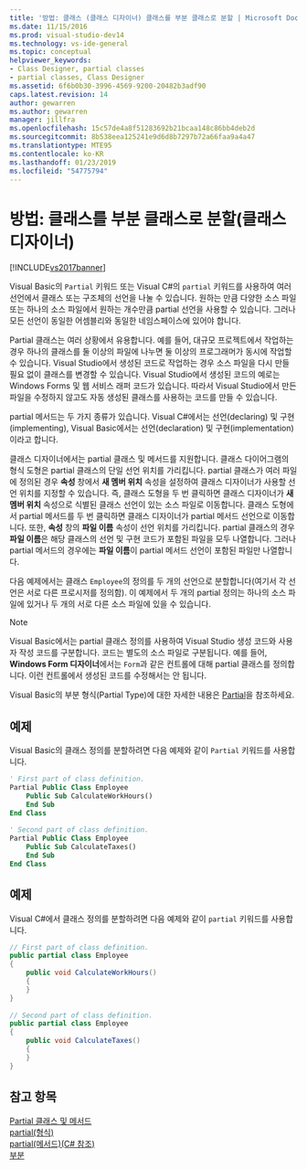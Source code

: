 ```yaml
---
title: '방법: 클래스 (클래스 디자이너) 클래스를 부분 클래스로 분할 | Microsoft Docs'
ms.date: 11/15/2016
ms.prod: visual-studio-dev14
ms.technology: vs-ide-general
ms.topic: conceptual
helpviewer_keywords:
- Class Designer, partial classes
- partial classes, Class Designer
ms.assetid: 6f6b0b30-3996-4569-9200-20482b3adf90
caps.latest.revision: 14
author: gewarren
ms.author: gewarren
manager: jillfra
ms.openlocfilehash: 15c57de4a8f51283692b21bcaa148c86bb4deb2d
ms.sourcegitcommit: 8b538eea125241e9d6d8b7297b72a66faa9a4a47
ms.translationtype: MTE95
ms.contentlocale: ko-KR
ms.lasthandoff: 01/23/2019
ms.locfileid: "54775794"
---
```

# <a name="how-to-split-a-class-into-partial-classes-class-designer"></a>방법: 클래스를 부분 클래스로 분할(클래스 디자이너)
[!INCLUDE[vs2017banner](../includes/vs2017banner.md)]

Visual Basic의 `Partial` 키워드 또는 Visual C#의 `partial` 키워드를 사용하여 여러 선언에서 클래스 또는 구조체의 선언을 나눌 수 있습니다. 원하는 만큼 다양한 소스 파일 또는 하나의 소스 파일에서 원하는 개수만큼 partial 선언을 사용할 수 있습니다. 그러나 모든 선언이 동일한 어셈블리와 동일한 네임스페이스에 있어야 합니다.  
  
 Partial 클래스는 여러 상황에서 유용합니다. 예를 들어, 대규모 프로젝트에서 작업하는 경우 하나의 클래스를 둘 이상의 파일에 나누면 둘 이상의 프로그래머가 동시에 작업할 수 있습니다. Visual Studio에서 생성된 코드로 작업하는 경우 소스 파일을 다시 만들 필요 없이 클래스를 변경할 수 있습니다. Visual Studio에서 생성된 코드의 예로는 Windows Forms 및 웹 서비스 래퍼 코드가 있습니다. 따라서 Visual Studio에서 만든 파일을 수정하지 않고도 자동 생성된 클래스를 사용하는 코드를 만들 수 있습니다.  
  
 partial 메서드는 두 가지 종류가 있습니다. Visual C#에서는 선언(declaring) 및 구현(implementing), Visual Basic에서는 선언(declaration) 및 구현(implementation)이라고 합니다.  
  
 클래스 디자이너에서는 partial 클래스 및 메서드를 지원합니다. 클래스 다이어그램의 형식 도형은 partial 클래스의 단일 선언 위치를 가리킵니다. partial 클래스가 여러 파일에 정의된 경우 **속성** 창에서 **새 멤버 위치** 속성을 설정하여 클래스 디자이너가 사용할 선언 위치를 지정할 수 있습니다. 즉, 클래스 도형을 두 번 클릭하면 클래스 디자이너가 **새 멤버 위치** 속성으로 식별된 클래스 선언이 있는 소스 파일로 이동합니다. 클래스 도형에서 partial 메서드를 두 번 클릭하면 클래스 디자이너가 partial 메서드 선언으로 이동합니다. 또한, **속성** 창의 **파일 이름** 속성이 선언 위치를 가리킵니다. partial 클래스의 경우 **파일 이름**은 해당 클래스의 선언 및 구현 코드가 포함된 파일을 모두 나열합니다. 그러나 partial 메서드의 경우에는 **파일 이름**이 partial 메서드 선언이 포함된 파일만 나열합니다.  
  
 다음 예제에서는 클래스 `Employee`의 정의를 두 개의 선언으로 분할합니다(여기서 각 선언은 서로 다른 프로시저를 정의함). 이 예제에서 두 개의 partial 정의는 하나의 소스 파일에 있거나 두 개의 서로 다른 소스 파일에 있을 수 있습니다.  
  
> [!NOTE]
>  Visual Basic에서는 partial 클래스 정의를 사용하여 Visual Studio 생성 코드와 사용자 작성 코드를 구분합니다. 코드는 별도의 소스 파일로 구분됩니다. 예를 들어, **Windows Form 디자이너**에서는 `Form`과 같은 컨트롤에 대해 partial 클래스를 정의합니다. 이런 컨트롤에서 생성된 코드를 수정해서는 안 됩니다.  
  
 Visual Basic의 부분 형식(Partial Type)에 대한 자세한 내용은 [Partial](http://msdn.microsoft.com/library/7adaef80-f435-46e1-970a-269fff63b448)을 참조하세요.  
  
## <a name="example"></a>예제  
 Visual Basic의 클래스 정의를 분할하려면 다음 예제와 같이 `Partial` 키워드를 사용합니다.  
  
```vb  
' First part of class definition.  
Partial Public Class Employee  
    Public Sub CalculateWorkHours()  
    End Sub  
End Class  
  
' Second part of class definition.  
Partial Public Class Employee  
    Public Sub CalculateTaxes()  
    End Sub  
End Class  
```  
  
## <a name="example"></a>예제  
 Visual C#에서 클래스 정의를 분할하려면 다음 예제와 같이 `partial` 키워드를 사용합니다.  
  
```csharp  
// First part of class definition.  
public partial class Employee  
{  
    public void CalculateWorkHours()  
    {  
    }  
}  
  
// Second part of class definition.  
public partial class Employee  
{  
    public void CalculateTaxes()  
    {  
    }  
}  
```  
  
## <a name="see-also"></a>참고 항목  
 [Partial 클래스 및 메서드](http://msdn.microsoft.com/library/804cecb7-62db-4f97-a99f-60975bd59fa1)   
 [partial(형식)](http://msdn.microsoft.com/library/27320743-a22e-4c7b-b0b3-53afe3607334)   
 [partial(메서드)(C# 참조)](http://msdn.microsoft.com/library/43f40242-17e0-4452-8573-090503ad3137)   
 [부분](http://msdn.microsoft.com/library/7adaef80-f435-46e1-970a-269fff63b448)
